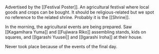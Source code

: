 Advertised by the [[Festival Poster]].
An agricultural festival where local goods and crops can be bought.
It should be religious-related but we spot no reference to the related shrine. Probably it is the [[Shrine]].

In the morning, the agricultural events are being prepared.
Saw [[Kagamihara Yuma]] and [[Fujiwara Riko]] assembling stands, kids on squares, and [[Igarashi Yuusei]] and [[Igarashi Iroha]] at their house.

Never took place because of the events of the final day.